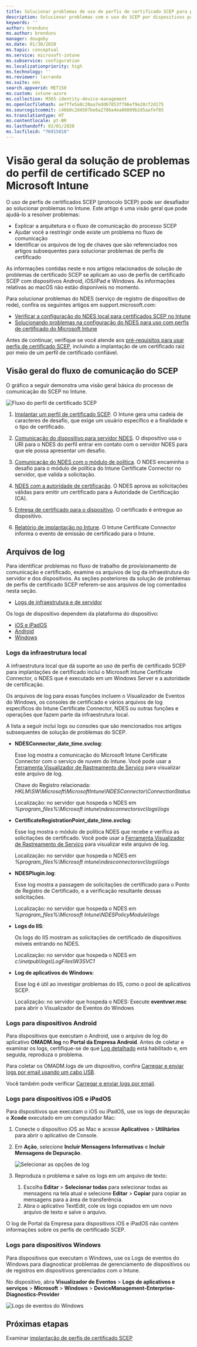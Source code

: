```yaml
---
title: Solucionar problemas de uso de perfis de certificado SCEP para provisionar certificados com Microsoft Intune | Microsoft Docs
description: Solucionar problemas com o uso do SCEP por dispositivos para solicitar certificados para uso com o Intune, incluindo a comunicação dos dispositivos com o NDES, NDES para autoridades de certificação e do Intune Certificate Connector para o serviço do Intune.
keywords: ''
author: brenduns
ms.author: brenduns
manager: dougeby
ms.date: 01/30/2020
ms.topic: conceptual
ms.service: microsoft-intune
ms.subservice: configuration
ms.localizationpriority: high
ms.technology: ''
ms.reviewer: lacranda
ms.suite: ems
search.appverid: MET150
ms.custom: intune-azure
ms.collection: M365-identity-device-management
ms.openlocfilehash: ae7ffe5a8c20aa7edd67853ff86ef9e28cf2d175
ms.sourcegitcommit: c46b0c2d4507be6a2786a4ea06009b2d5aafef85
ms.translationtype: HT
ms.contentlocale: pt-BR
ms.lasthandoff: 02/01/2020
ms.locfileid: "76915818"
---
```

# <a name="overview-for-troubleshooting-scep-certificate-profiles-with-microsoft-intune"></a>Visão geral da solução de problemas do perfil de certificado SCEP no Microsoft Intune

O uso de perfis de certificados SCEP (protocolo SCEP) pode ser desafiador ao solucionar problemas no Intune. Este artigo é uma visão geral que pode ajudá-lo a resolver problemas:

- Explicar a arquitetura e o fluxo de comunicação do processo SCEP
- Ajudar você a restringir onde existe um problema no fluxo de comunicação
- Identificar os arquivos de log de chaves que são referenciados nos artigos subsequentes para solucionar problemas de perfis de certificado

As informações contidas neste e nos artigos relacionados de solução de problemas de certificado SCEP se aplicam ao uso de perfis de certificado SCEP com dispositivos Android, iOS/iPad e Windows. As informações relativas ao macOS não estão disponíveis no momento.

Para solucionar problemas do NDES (serviço de registro de dispositivo de rede), confira os seguintes artigos em support.microsoft.com:

- [Verificar a configuração do NDES local para certificados SCEP no Intune](https://support.microsoft.com/help/4490130/ndes-configuration-on-premises-for-scep-certificates-in-intune)
- [Solucionando problemas na configuração do NDES para uso com perfis de certificado do Microsoft Intune]( https://support.microsoft.com/help/4459540/troubleshoot-ndes-configuration-for-use-with-intune)

Antes de continuar, verifique se você atende aos [pré-requisitos para usar perfis de certificado SCEP](certificates-scep-configure.md#prerequisites-for-using-scep-for-certificates), incluindo a implantação de um certificado raiz por meio de um perfil de certificado confiável.

## <a name="scep-communication-flow-overview"></a>Visão geral do fluxo de comunicação do SCEP

O gráfico a seguir demonstra uma visão geral básica do processo de comunicação do SCEP no Intune.

![Fluxo do perfil de certificado SCEP](../protect/media/troubleshoot-scep-certificate-profiles/scep-certificate-profile-flow.png)

1. [Implantar um perfil de certificado SCEP](troubleshoot-scep-certificate-profile-deployment.md). O Intune gera uma cadeia de caracteres de desafio, que exige um usuário específico e a finalidade e o tipo de certificado.

2. [Comunicação do dispositivo para servidor NDES](troubleshoot-scep-certificate-device-to-ndes.md). O dispositivo usa o URI para o NDES do perfil entrar em contato com o servidor NDES para que ele possa apresentar um desafio.

3. [Comunicação do NDES com o módulo de política](troubleshoot-scep-certificate-ndes-policy-module.md). O NDES encaminha o desafio para o módulo de política do Intune Certificate Connector no servidor, que valida a solicitação.

4. [NDES com a autoridade de certificação](troubleshoot-scep-certificate-ndes-policy-module.md). O NDES aprova as solicitações válidas para emitir um certificado para a Autoridade de Certificação (CA).

5. [Entrega de certificado para o dispositivo](troubleshoot-scep-certificate-delivery.md). O certificado é entregue ao dispositivo.

6. [Relatório de implantação no Intune](troubleshoot-scep-certificate-reporting.md). O Intune Certificate Connector informa o evento de emissão de certificado para o Intune.

## <a name="log-files"></a>Arquivos de log

Para identificar problemas no fluxo de trabalho de provisionamento de comunicação e certificado, examine os arquivos de log da infraestrutura do servidor e dos dispositivos. As seções posteriores da solução de problemas de perfis de certificado SCEP referem-se aos arquivos de log comentados nesta seção.

- [Logs de infraestrutura e de servidor](#logs-for-on-premises-infrastructure)

Os logs de dispositivo dependem da plataforma do dispositivo:  

- [iOS e iPadOS](#logs-for-ios-and-ipados-devices)
- [Android](#logs-for-android-devices)
- [Windows](#logs-for-windows-devices)

### <a name="logs-for-on-premises-infrastructure"></a>Logs da infraestrutura local
  
A infraestrutura local que dá suporte ao uso de perfis de certificado SCEP para implantações de certificado inclui o Microsoft Intune Certificate Connector, o NDES que é executado em um Windows Server e a autoridade de certificação.

Os arquivos de log para essas funções incluem o Visualizador de Eventos do Windows, os consoles de certificado e vários arquivos de log específicos do Intune Certificate Connector, NDES ou outras funções e operações que fazem parte da infraestrutura local.

A lista a seguir inclui logs ou consoles que são mencionados nos artigos subsequentes de solução de problemas do SCEP. 

- **NDESConnector_date_time.svclog**:

  Esse log mostra a comunicação do Microsoft Intune Certificate Connector com o serviço de nuvem do Intune. Você pode usar a [Ferramenta Visualizador de Rastreamento de Serviço](https://docs.microsoft.com/dotnet/framework/wcf/service-trace-viewer-tool-svctraceviewer-exe) para visualizar este arquivo de log.

  Chave do Registro relacionada: *HKLM\SW\Microsoft\MicrosoftIntune\NDESConnector\ConnectionStatus*

  Localização: no servidor que hospeda o NDES em *%program_files%\Microsoft intune\ndesconnectorsvc\logs\logs*

- **CertificateRegistrationPoint_date_time.svclog**:

  Esse log mostra o módulo de política NDES que recebe e verifica as solicitações de certificado. Você pode usar a [Ferramenta Visualizador de Rastreamento de Serviço](https://docs.microsoft.com/dotnet/framework/wcf/service-trace-viewer-tool-svctraceviewer-exe) para visualizar este arquivo de log.

  Localização: no servidor que hospeda o NDES em *%program_files%\Microsoft intune\ndesconnectorsvc\logs\logs*

- **NDESPlugin.log**:

  Esse log mostra a passagem de solicitações de certificado para o Ponto de Registro de Certificado, e a verificação resultante dessas solicitações.

  Localização: no servidor que hospeda o NDES em *%program_files%\Microsoft Intune\NDESPolicyModule\logs*

- **Logs do IIS**:

  Os logs do IIS mostram as solicitações de certificado de dispositivos móveis entrando no NDES.

  Localização: no servidor que hospeda o NDES em *c:\inetpub\logs\LogFiles\W3SVC1*

- **Log de aplicativos do Windows**:

  Esse log é útil ao investigar problemas do IIS, como o pool de aplicativos SCEP.

  Localização: no servidor que hospeda o NDES: Execute **eventvwr.msc** para abrir o Visualizador de Eventos do Windows




### <a name="logs-for-android-devices"></a>Logs para dispositivos Android

Para dispositivos que executam o Android, use o arquivo de log do aplicativo **OMADM.log** no **Portal da Empresa Android**. Antes de coletar e examinar os logs, certifique-se de que [Log detalhado](/intune-user-help/use-verbose-logging-to-help-your-it-administrator-fix-device-issues-android.md) está habilitado e, em seguida, reproduza o problema.

Para coletar os OMADM.logs de um dispositivo, confira [Carregar e enviar logs por email usando um cabo USB](/intune-user-help/send-logs-to-your-it-admin-using-cable-android.md).

Você também pode verificar [Carregar e enviar logs por email](/intune-user-help/send-logs-to-your-it-admin-by-email-android.md#upload-and-email-logs-from-microsoft-intune-app).

### <a name="logs-for-ios-and-ipados-devices"></a>Logs para dispositivos iOS e iPadOS

Para dispositivos que executam o iOS ou iPadOS, use os logs de depuração e **Xcode** executado em um computador Mac:

1. Conecte o dispositivo iOS ao Mac e acesse **Aplicativos** > **Utilitários** para abrir o aplicativo de Console. 

2. Em **Ação**, selecione **Incluir Mensagens Informativas** e **Incluir Mensagens de Depuração**.

   ![Selecionar as opções de log](../protect/media/troubleshoot-scep-certificate-profiles/message-options.png)

3. Reproduza o problema e salve os logs em um arquivo de texto:
   1. Escolha **Editar** > **Selecionar todas** para selecionar todas as mensagens na tela atual e selecione **Editar** > **Copiar** para copiar as mensagens para a área de transferência. 
   2. Abra o aplicativo TextEdit, cole os logs copiados em um novo arquivo de texto e salve o arquivo.


O log de Portal da Empresa para dispositivos iOS e iPadOS não contém informações sobre os perfis de certificado SCEP.

### <a name="logs-for-windows-devices"></a>Logs para dispositivos Windows

Para dispositivos que executam o Windows, use os Logs de eventos do Windows para diagnosticar problemas de gerenciamento de dispositivos ou de registros em dispositivos gerenciados com o Intune.

No dispositivo, abra **Visualizador de Eventos** > **Logs de aplicativos e serviços** > **Microsoft** > **Windows** > **DeviceManagement-Enterprise-Diagnostics-Provider**

![Logs de eventos do Windows](../protect/media/troubleshoot-scep-certificate-profiles/windows-event-log.png)

## <a name="next-steps"></a>Próximas etapas

Examinar [implantação de perfis de certificado SCEP](troubleshoot-scep-certificate-profile-deployment.md) 
